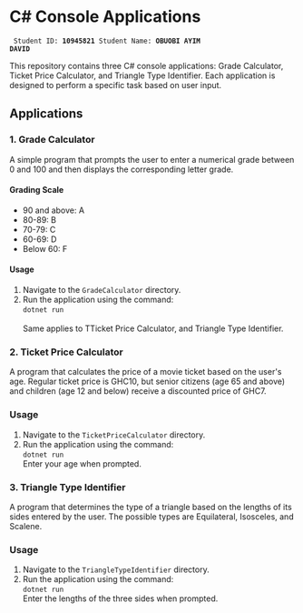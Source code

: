 # C# Console Applications
<code> Student ID: <b>10945821</b>  Student Name: <b>OBUOBI AYIM DAVID</b> </code><p>
This repository contains three C# console applications: Grade Calculator, Ticket Price Calculator, and Triangle Type Identifier. Each application is designed to perform a specific task based on user input.

## Applications

### 1. Grade Calculator
A simple program that prompts the user to enter a numerical grade between 0 and 100 and then displays the corresponding letter grade.

#### Grading Scale
- 90 and above: A
- 80-89: B
- 70-79: C
- 60-69: D
- Below 60: F

#### Usage
1. Navigate to the `GradeCalculator` directory.
2. Run the application using the command: <br>
   <code>dotnet run </code><br>
 Same applies to TTicket Price Calculator, and Triangle Type Identifier.
   
### 2. Ticket Price Calculator
A program that calculates the price of a movie ticket based on the user's age. Regular ticket price is GHC10, but senior citizens (age 65 and above) and children (age 12 and below) receive a discounted price of GHC7.

### Usage
1. Navigate to the `TicketPriceCalculator` directory.
2. Run the application using the command: <br>
   <code>dotnet run </code> <br>
Enter your age when prompted.

### 3. Triangle Type Identifier
A program that determines the type of a triangle based on the lengths of its sides entered by the user. The possible types are Equilateral, Isosceles, and Scalene.

### Usage
1. Navigate to the `TriangleTypeIdentifier` directory.
2. Run the application using the command: <br>
   <code>dotnet run</code> <br>
Enter the lengths of the three sides when prompted.
